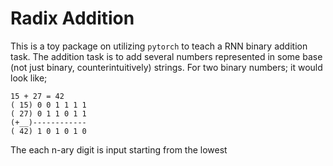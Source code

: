 # Radix Addition

This is a toy package on utilizing `pytorch` to teach a RNN binary addition task.
The addition task is to add several numbers represented in some base (not just binary, counterintuitively) strings.
For two binary numbers; it would look like;

```
15 + 27 = 42
( 15) 0 0 1 1 1 1
( 27) 0 1 1 0 1 1
(+__)------------
( 42) 1 0 1 0 1 0
```

The each n-ary digit is input starting from the lowest 

